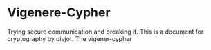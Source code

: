 # Vigenere-Cypher
Trying secure communication and breaking it.
This is a document for cryptography by divjot.
The vigener-cypher
